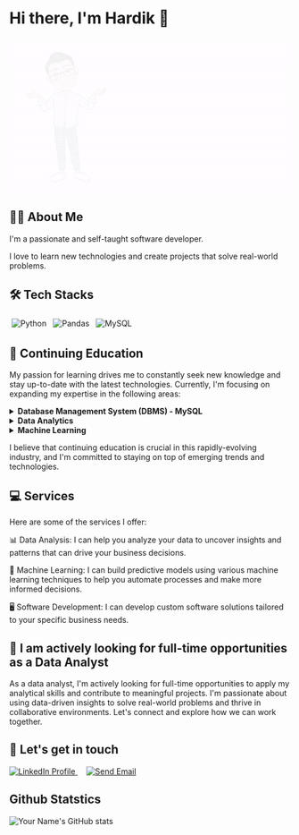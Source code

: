 

# Hi there, I'm Hardik 👋

<div style="display: flex; justify-content: center;">
    <img src="ezgif.com-video-to-gif.gif" alt="GitHub Icon">
</div>


## 👨‍💻 About Me

I'm a passionate and self-taught software developer. 

I love to learn new technologies and create projects that solve real-world problems.

## 🛠️ Tech Stacks

<p float="left">
  <img src="https://img.icons8.com/color/48/000000/python--v1.png" alt="Python" height="60" style="vertical-align:top; margin:4px">
  <img src="https://img.icons8.com/color/48/000000/pandas.png" alt="Pandas" height="60" style="vertical-align:top; margin:4px">
  <img src="https://img.icons8.com/color/48/null/mysql-logo.png" alt="MySQL" height="60" style="vertical-align:top; margin:4px">
  
</p>

## 🌱 Continuing Education

My passion for learning drives me to constantly seek new knowledge and stay up-to-date with the latest technologies. Currently, I'm focusing on expanding my expertise in the following areas:


<details>
<summary><b>Database Management System (DBMS) - MySQL</b></summary>
<p>I'm learning the ins and outs of managing and organizing data using MySQL, including creating and modifying databases, tables, and queries.</p>
</details>

<details>
<summary><b>Data Analytics</b></summary>
<p>I'm honing my skills in analyzing data and uncovering insights to help drive business decisions.</p>
</details>

<details>
<summary><b>Machine Learning</b></summary>
<p>I'm diving deeper into machine learning algorithms and techniques to help build predictive models and automate processes.</p>
</details>

I believe that continuing education is crucial in this rapidly-evolving industry, and I'm committed to staying on top of emerging trends and technologies.

## 💻 Services
Here are some of the services I offer:

<p> 📊 Data Analysis: 
 I can help you analyze your data to uncover insights and patterns that can drive your business decisions. </p>
<p>🧠 Machine Learning: I can build predictive models using various machine learning techniques to help you automate processes and make more informed decisions.</p>
<p>🖥️ Software Development: I can develop custom software solutions tailored to your specific business needs.</p>

 
## 👯 I am actively looking for full-time opportunities as a Data Analyst

As a data analyst, I'm actively looking for full-time opportunities to apply my analytical skills and contribute to meaningful projects. I'm passionate about using data-driven insights to solve real-world problems and thrive in collaborative environments. Let's connect and explore how we can work together.

## 💬 Let's get in touch

<!-- LinkedIn and Email icons -->
<p>
  <a href="https://www.linkedin.com/in/hardik-gadher-7604b1a1/" target="_blank">
      <img src="https://img.icons8.com/color/48/000000/linkedin-circled--v1.png" alt="LinkedIn Profile">
  </a>&nbsp;&nbsp;&nbsp;
  <a href="mailto:gadher80@gmail.com">
      <img src="https://img.icons8.com/color/48/000000/gmail--v1.png" alt="Send Email">
  </a>
</p>


## Github Statstics

![Your Name's GitHub stats](https://github-readme-stats.vercel.app/api?username=gadher80&show_icons=true&theme=dark&hide=prs,contribs)

